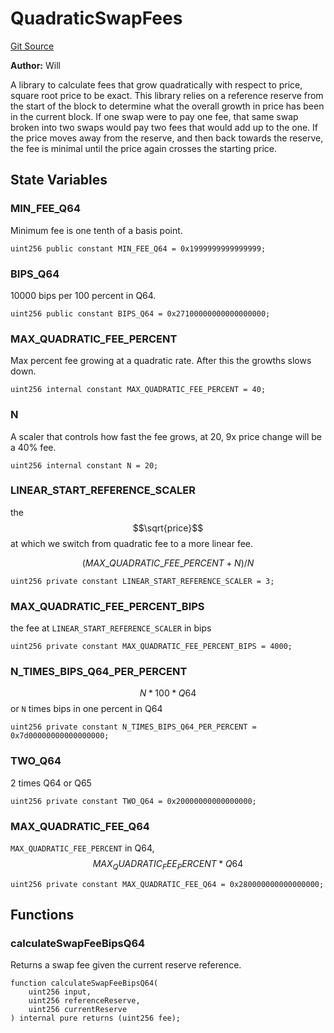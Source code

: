 # QuadraticSwapFees
[Git Source](https://github.com/Ammalgam-Protocol/core-v1/blob/b02f234f650997c7e7f19495c04e5606555377fd/contracts/libraries/QuadraticSwapFees.sol)

**Author:**
Will

A library to calculate fees that grow quadratically with respect to price, square root
price to be exact. This library relies on a reference reserve from the start of the block to
determine what the overall growth in price has been in the current block. If one swap were to
pay one fee, that same swap broken into two swaps would pay two fees that would add up to the
one. If the price moves away from the reserve, and then back towards the reserve, the fee is
minimal until the price again crosses the starting price.


## State Variables
### MIN_FEE_Q64
Minimum fee is one tenth of a basis point.


```solidity
uint256 public constant MIN_FEE_Q64 = 0x1999999999999999;
```


### BIPS_Q64
10000 bips per 100 percent in Q64.


```solidity
uint256 public constant BIPS_Q64 = 0x27100000000000000000;
```


### MAX_QUADRATIC_FEE_PERCENT
Max percent fee growing at a quadratic rate. After this the growths slows down.


```solidity
uint256 internal constant MAX_QUADRATIC_FEE_PERCENT = 40;
```


### N
A scaler that controls how fast the fee grows, at 20, 9x price change will be
a 40% fee.


```solidity
uint256 internal constant N = 20;
```


### LINEAR_START_REFERENCE_SCALER
the $$\sqrt{price}$$ at which we switch from quadratic fee to a more linear fee.
```math
(MAX\_QUADRATIC\_FEE\_PERCENT + N) / N
```


```solidity
uint256 private constant LINEAR_START_REFERENCE_SCALER = 3;
```


### MAX_QUADRATIC_FEE_PERCENT_BIPS
the fee at `LINEAR_START_REFERENCE_SCALER` in bips


```solidity
uint256 private constant MAX_QUADRATIC_FEE_PERCENT_BIPS = 4000;
```


### N_TIMES_BIPS_Q64_PER_PERCENT
$$ N * 100 * Q64 $$ or `N` times bips in one percent in Q64


```solidity
uint256 private constant N_TIMES_BIPS_Q64_PER_PERCENT = 0x7d00000000000000000;
```


### TWO_Q64
2 times Q64 or Q65


```solidity
uint256 private constant TWO_Q64 = 0x20000000000000000;
```


### MAX_QUADRATIC_FEE_Q64
`MAX_QUADRATIC_FEE_PERCENT` in Q64, $$ MAX_QUADRATIC_FEE_PERCENT * Q64 $$


```solidity
uint256 private constant MAX_QUADRATIC_FEE_Q64 = 0x280000000000000000;
```


## Functions
### calculateSwapFeeBipsQ64

Returns a swap fee given the current reserve reference.


```solidity
function calculateSwapFeeBipsQ64(
    uint256 input,
    uint256 referenceReserve,
    uint256 currentReserve
) internal pure returns (uint256 fee);
```

